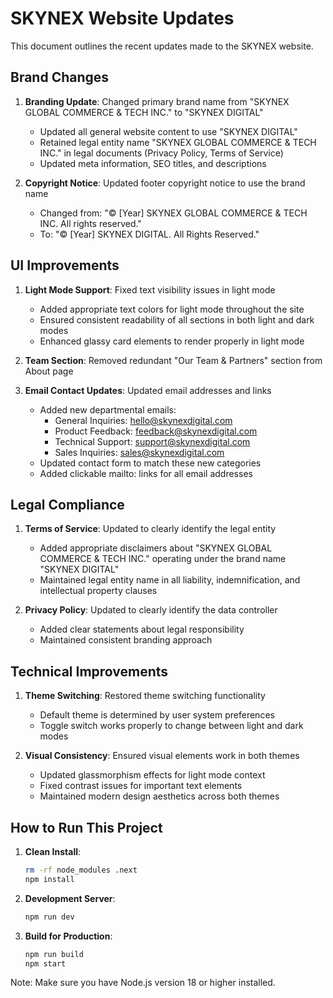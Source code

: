 # SKYNEX Website Updates

This document outlines the recent updates made to the SKYNEX website.

## Brand Changes

1. **Branding Update**: Changed primary brand name from "SKYNEX GLOBAL COMMERCE & TECH INC." to "SKYNEX DIGITAL"
   - Updated all general website content to use "SKYNEX DIGITAL"
   - Retained legal entity name "SKYNEX GLOBAL COMMERCE & TECH INC." in legal documents (Privacy Policy, Terms of Service)
   - Updated meta information, SEO titles, and descriptions

2. **Copyright Notice**: Updated footer copyright notice to use the brand name
   - Changed from: "© [Year] SKYNEX GLOBAL COMMERCE & TECH INC. All rights reserved."
   - To: "© [Year] SKYNEX DIGITAL. All Rights Reserved."

## UI Improvements

1. **Light Mode Support**: Fixed text visibility issues in light mode
   - Added appropriate text colors for light mode throughout the site
   - Ensured consistent readability of all sections in both light and dark modes
   - Enhanced glassy card elements to render properly in light mode

2. **Team Section**: Removed redundant "Our Team & Partners" section from About page

3. **Email Contact Updates**: Updated email addresses and links
   - Added new departmental emails:
     - General Inquiries: hello@skynexdigital.com
     - Product Feedback: feedback@skynexdigital.com
     - Technical Support: support@skynexdigital.com
     - Sales Inquiries: sales@skynexdigital.com
   - Updated contact form to match these new categories
   - Added clickable mailto: links for all email addresses

## Legal Compliance

1. **Terms of Service**: Updated to clearly identify the legal entity
   - Added appropriate disclaimers about "SKYNEX GLOBAL COMMERCE & TECH INC." operating under the brand name "SKYNEX DIGITAL"
   - Maintained legal entity name in all liability, indemnification, and intellectual property clauses

2. **Privacy Policy**: Updated to clearly identify the data controller
   - Added clear statements about legal responsibility
   - Maintained consistent branding approach

## Technical Improvements

1. **Theme Switching**: Restored theme switching functionality
   - Default theme is determined by user system preferences
   - Toggle switch works properly to change between light and dark modes

2. **Visual Consistency**: Ensured visual elements work in both themes
   - Updated glassmorphism effects for light mode context
   - Fixed contrast issues for important text elements
   - Maintained modern design aesthetics across both themes

## How to Run This Project

1. **Clean Install**:
   ```bash
   rm -rf node_modules .next
   npm install
   ```

2. **Development Server**:
   ```bash
   npm run dev
   ```

3. **Build for Production**:
   ```bash
   npm run build
   npm start
   ```

Note: Make sure you have Node.js version 18 or higher installed.
